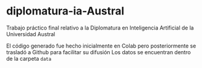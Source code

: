 # diplomatura-ia-Austral
Trabajo práctico final relativo a la Diplomatura en Inteligencia Artificial de la Universidad Austral

El código generado fue hecho inicialmente en Colab pero posteriormente se trasladó a Github para facilitar su difusión
Los datos se encuentran dentro de la carpeta `data`